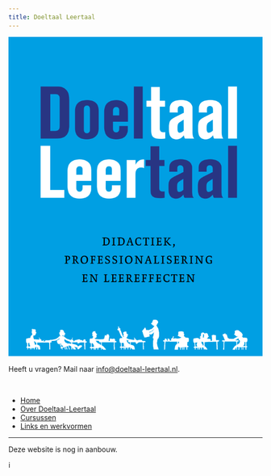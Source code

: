 ```yaml
---
title: Doeltaal Leertaal
---
```


![Doeltaal Leertaal](images/bookcover.png)

Heeft u vragen? Mail naar [info@doeltaal-leertaal.nl](mailto://info@doeltaal-leertaal.nl).  

<br>

* [Home](/)
* [Over Doeltaal-Leertaal](/achtergrondinformatie)
* [Cursussen](/cursussen)
* [Links en werkvormen](/linksenwerkvormen)

---

Deze website is nog in aanbouw.


<script>

document.getElementById("header").remove();

function remove_subtitle() {
	for(let i = 0; i < 10; i++) {
		for(let j of document.getElementsByClassName("credits")) {
			j.remove();
		}
	}
}


remove_subtitle();
</script>

i

